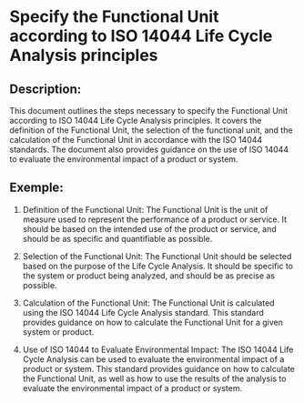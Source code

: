 # Specify the Functional Unit according to ISO 14044 Life Cycle Analysis principles

## Description:
This document outlines the steps necessary to specify the Functional Unit according to ISO 14044 Life Cycle Analysis principles. It covers the definition of the Functional Unit, the selection of the functional unit, and the calculation of the Functional Unit in accordance with the ISO 14044 standards. The document also provides guidance on the use of ISO 14044 to evaluate the environmental impact of a product or system.

## Exemple:
1. Definition of the Functional Unit: The Functional Unit is the unit of measure used to represent the performance of a product or service. It should be based on the intended use of the product or service, and should be as specific and quantifiable as possible.

2. Selection of the Functional Unit: The Functional Unit should be selected based on the purpose of the Life Cycle Analysis. It should be specific to the system or product being analyzed, and should be as precise as possible.

3. Calculation of the Functional Unit: The Functional Unit is calculated using the ISO 14044 Life Cycle Analysis standard. This standard provides guidance on how to calculate the Functional Unit for a given system or product. 

4. Use of ISO 14044 to Evaluate Environmental Impact: The ISO 14044 Life Cycle Analysis can be used to evaluate the environmental impact of a product or system. This standard provides guidance on how to calculate the Functional Unit, as well as how to use the results of the analysis to evaluate the environmental impact of a product or system.